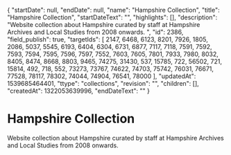 {
  "startDate": null, 
  "endDate": null, 
  "name": "Hampshire Collection", 
  "title": "Hampshire Collection", 
  "startDateText": "", 
  "highlights": [], 
  "description": "Website collection about Hampshire curated by staff at Hampshire Archives and Local Studies from 2008 onwards. ", 
  "id": 2386, 
  "field_publish": true, 
  "targetIds": [
    2147, 
    6468, 
    6123, 
    8201, 
    7926, 
    1805, 
    2086, 
    5037, 
    5545, 
    6193, 
    6404, 
    6304, 
    6731, 
    6877, 
    7117, 
    7118, 
    7591, 
    7592, 
    7593, 
    7594, 
    7595, 
    7596, 
    7597, 
    7552, 
    7603, 
    7605, 
    7801, 
    7933, 
    7980, 
    8032, 
    8405, 
    8474, 
    8668, 
    8803, 
    9465, 
    74275, 
    31430, 
    537, 
    15785, 
    722, 
    56502, 
    721, 
    15814, 
    492, 
    718, 
    552, 
    73273, 
    73767, 
    74622, 
    74703, 
    75742, 
    76031, 
    76671, 
    77528, 
    78117, 
    78302, 
    74044, 
    74904, 
    76541, 
    78000
  ], 
  "updatedAt": 1539685464401, 
  "ttype": "collections", 
  "revision": "", 
  "children": [], 
  "createdAt": 1322053639996, 
  "endDateText": ""
}

# Hampshire Collection

Website collection about Hampshire curated by staff at Hampshire Archives and Local Studies from 2008 onwards. 